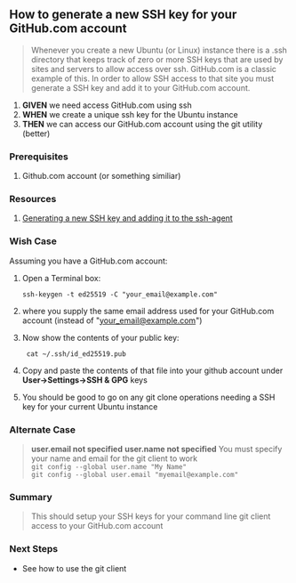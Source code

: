
## How to generate a new SSH key for your GitHub.com account
> Whenever you create a new Ubuntu (or Linux) instance there is a .ssh directory that keeps track of zero or more SSH keys that are used by sites and servers to allow access over ssh. GitHub.com is a classic example of this. In order to allow SSH access to that site you must generate a SSH key and add it to your GitHub.com account.

 1. **GIVEN** we need access GitHub.com using ssh 
 2. **WHEN** we create a unique ssh key for the Ubuntu instance
 3. **THEN** we can access our GitHub.com account using the git utility (better)

### Prerequisites
 1. Github.com account (or something similiar)

### Resources
 1. [Generating a new SSH key and adding it to the ssh-agent](https://docs.github.com/en/authentication/connecting-to-github-with-ssh/generating-a-new-ssh-key-and-adding-it-to-the-ssh-agent)

### Wish Case
Assuming you have a GitHub.com account:
 1. Open a Terminal box:

		ssh-keygen -t ed25519 -C "your_email@example.com"

2. where you supply the same email address used for your GitHub.com account (instead of "your_email@example.com")
3. Now show the contents of your public key:

		cat ~/.ssh/id_ed25519.pub

4. Copy and paste the contents of that file into your github account under **User->Settings->SSH & GPG** keys
5. You should be good to go on any git clone operations needing a SSH key for your current Ubuntu instance

### Alternate Case
> **user.email not specified**
> **user.name not specified**
> You must specify your name and email for the git client to work<br/>
>  `git config --global user.name "My Name"`<br/>
> `git config --global user.email "myemail@example.com"`

### Summary
> This should setup your SSH keys for your command line git client access to your GitHub.com account

### Next Steps
- See how to use the git client



